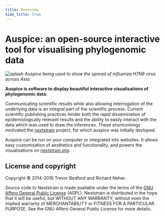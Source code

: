 ```yaml
---
title: Overview
hide_title: true
---
```


# Auspice: an open-source interactive tool for visualising phylogenomic data

![splash](assets/splash.png)
*Auspice being used to show the spread of influenza H7N9 virus across Asia.*

**Auspice is software to display beautiful interactive visualisations of phylogenomic data.**


Communicating scientific results while also allowing interrogation of the underlying data is an integral part of the scientific process.
Current scientific publishing practices hinder both the rapid dissemination of epidemiologically relevant results and the ability to easily interact with the data which was used to draw the inferences.
These shortcomings motivated the [nextstrain](https://nextstrain.org) project, for which auspice was initially devloped.

Auspice can be run on your computer or integrated into websites.
It allows easy customisation of aesthetics and functionality, and powers the visualisations on [nextstrain.org](https://nextstrain.org).




## License and copyright
Copyright © 2014-2019 Trevor Bedford and Richard Neher.

Source code to Nextstrain is made available under the terms of the [GNU Affero General Public License](LICENSE.txt) (AGPL). Nextstrain is distributed in the hope that it will be useful, but WITHOUT ANY WARRANTY; without even the implied warranty of MERCHANTABILITY or FITNESS FOR A PARTICULAR PURPOSE.  See the GNU Affero General Public License for more details.
